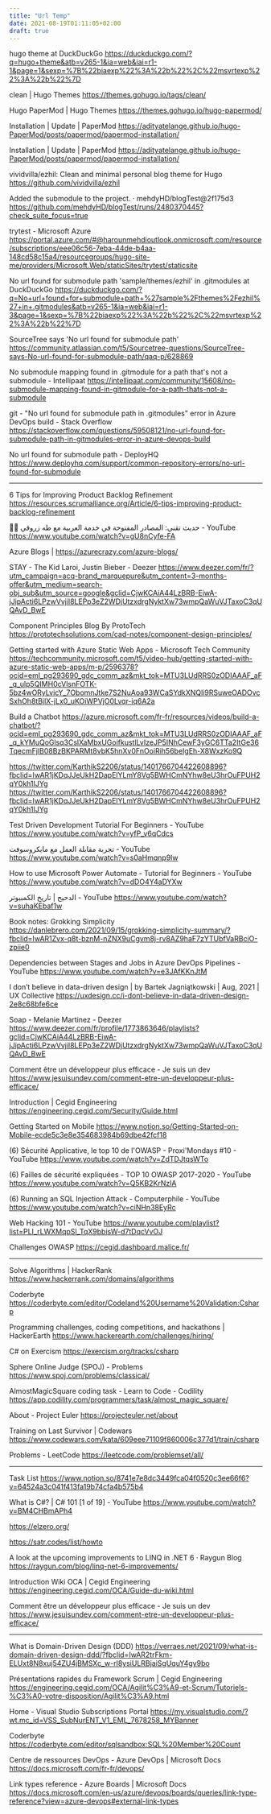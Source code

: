 ```yaml
---
title: "Url Temp"
date: 2021-08-19T01:11:05+02:00
draft: true
---
```


hugo theme at DuckDuckGo
https://duckduckgo.com/?q=hugo+theme&atb=v265-1&ia=web&iai=r1-1&page=1&sexp=%7B%22biaexp%22%3A%22b%22%2C%22msvrtexp%22%3A%22b%22%7D

clean | Hugo Themes
https://themes.gohugo.io/tags/clean/

Hugo PaperMod | Hugo Themes
https://themes.gohugo.io/hugo-papermod/

Installation | Update | PaperMod
https://adityatelange.github.io/hugo-PaperMod/posts/papermod/papermod-installation/

Installation | Update | PaperMod
https://adityatelange.github.io/hugo-PaperMod/posts/papermod/papermod-installation/

vividvilla/ezhil: Clean and minimal personal blog theme for Hugo
https://github.com/vividvilla/ezhil

Added the submodule to the project. · mehdyHD/blogTest@2f175d3
https://github.com/mehdyHD/blogTest/runs/2480370445?check_suite_focus=true

trytest - Microsoft Azure
https://portal.azure.com/#@harounmehdioutlook.onmicrosoft.com/resource/subscriptions/eee06c56-7eba-44de-b4aa-148cd58c15a4/resourcegroups/hugo-site-me/providers/Microsoft.Web/staticSites/trytest/staticsite

No url found for submodule path 'sample/themes/ezhil' in .gitmodules at DuckDuckGo
https://duckduckgo.com/?q=No+url+found+for+submodule+path+%27sample%2Fthemes%2Fezhil%27+in+.gitmodules&atb=v265-1&ia=web&iai=r1-3&page=1&sexp=%7B%22biaexp%22%3A%22b%22%2C%22msvrtexp%22%3A%22b%22%7D

SourceTree says 'No url found for submodule path'
https://community.atlassian.com/t5/Sourcetree-questions/SourceTree-says-No-url-found-for-submodule-path/qaq-p/628869

No submodule mapping found in .gitmodule for a path that's not a submodule - Intellipaat
https://intellipaat.com/community/15608/no-submodule-mapping-found-in-gitmodule-for-a-path-thats-not-a-submodule

git - "No url found for submodule path in .gitmodules" error in Azure DevOps build - Stack Overflow
https://stackoverflow.com/questions/59508121/no-url-found-for-submodule-path-in-gitmodules-error-in-azure-devops-build

No url found for submodule path - DeployHQ
https://www.deployhq.com/support/common-repository-errors/no-url-found-for-submodule


--------------------------
6 Tips for Improving Product Backlog Refinement
https://resources.scrumalliance.org/Article/6-tips-improving-product-backlog-refinement

🐬🤩 حديث تقني: المصادر المفتوحة في خدمة العربية مع طه زروقي - YouTube
https://www.youtube.com/watch?v=gU8nCyfe-FA

Azure Blogs |
https://azurecrazy.com/azure-blogs/

STAY - The Kid Laroi, Justin Bieber - Deezer
https://www.deezer.com/fr/?utm_campaign=acq-brand_marquepure&utm_content=3-months-offer&utm_medium=search-obj_sub&utm_source=google&gclid=CjwKCAiA44LzBRB-EiwA-jJipActi6LPzwVvjil8LEPp3eZ2WDjUtzxdrgNyktXw73wmpQaWuVJTaxoC3qUQAvD_BwE

Component Principles Blog By ProtoTech
https://prototechsolutions.com/cad-notes/component-design-principles/

Getting started with Azure Static Web Apps - Microsoft Tech Community
https://techcommunity.microsoft.com/t5/video-hub/getting-started-with-azure-static-web-apps/m-p/2596378?ocid=eml_pg293690_gdc_comm_az&mkt_tok=MTU3LUdRRS0zODIAAAF_aF_q_ulp5QIMH0cVlsnFOTK-5bz4wORyLvicY_7ObomnJtke7S2NuAoa93WCaSYdkXNQli9RSuweOADOvcSxhOh8tBjlX-jLx0_uKOiWPVjO0Lvqr-iq6A2a

Build a Chatbot
https://azure.microsoft.com/fr-fr/resources/videos/build-a-chatbot/?ocid=eml_pg293690_gdc_comm_az&mkt_tok=MTU3LUdRRS0zODIAAAF_aF_q_kYMuQoGlsq3CslXaMbxUGoifkustlLvIzeJP5INhCewF3yGC6TTa2ItGe36TqecmFjlB08BzBKPARMt8vbK5hnXv0FnOoiRih56beIgEh-X8WxzKo9Q

https://twitter.com/KarthikS2206/status/1401766704422608896?fbclid=IwAR1jKDqJJeUkH2DapElYLmY8Vg5BWHCmNYhw8eU3hrOuFPUH2qY0kh1IJYg
https://twitter.com/KarthikS2206/status/1401766704422608896?fbclid=IwAR1jKDqJJeUkH2DapElYLmY8Vg5BWHCmNYhw8eU3hrOuFPUH2qY0kh1IJYg

Test Driven Development Tutorial For Beginners - YouTube
https://www.youtube.com/watch?v=yfP_v6qCdcs

تجربة مقابلة العمل مع مايكروسوفت - YouTube
https://www.youtube.com/watch?v=s0aHmqnp9lw

How to use Microsoft Power Automate - Tutorial for Beginners - YouTube
https://www.youtube.com/watch?v=dDO4Y4aDYXw

الدحيح | تاريخ الكمبيوتر - YouTube
https://www.youtube.com/watch?v=suhaKEbaf1w

Book notes: Grokking Simplicity
https://danlebrero.com/2021/09/15/grokking-simplicity-summary/?fbclid=IwAR1Zvx-q8t-bznM-nZNX9uCgvm8j-rv8AZ9haF7zYTUbfVaRBciO-zpiie0

Dependencies between Stages and Jobs in Azure DevOps Pipelines - YouTube
https://www.youtube.com/watch?v=e3JAfKKnJtM

I don’t believe in data-driven design | by Bartek Jagniątkowski | Aug, 2021 | UX Collective
https://uxdesign.cc/i-dont-believe-in-data-driven-design-2e8c68bfe6ce

Soap - Melanie Martinez - Deezer
https://www.deezer.com/fr/profile/1773863646/playlists?gclid=CjwKCAiA44LzBRB-EiwA-jJipActi6LPzwVvjil8LEPp3eZ2WDjUtzxdrgNyktXw73wmpQaWuVJTaxoC3qUQAvD_BwE

Comment être un développeur plus efficace - Je suis un dev
https://www.jesuisundev.com/comment-etre-un-developpeur-plus-efficace/

Introduction | Cegid Engineering
https://engineering.cegid.com/Security/Guide.html

Getting Started on Mobile
https://www.notion.so/Getting-Started-on-Mobile-ecde5c3e8e354683984b69dbe42fcf18

(6) Sécurité Applicative, le top 10 de l'OWASP - Proxi'Mondays #10 - YouTube
https://www.youtube.com/watch?v=ZdTDJtqsWTo

(6) Failles de sécurité expliquées - TOP 10 OWASP 2017-2020 - YouTube
https://www.youtube.com/watch?v=Q5KB2KrNzlA

(6) Running an SQL Injection Attack - Computerphile - YouTube
https://www.youtube.com/watch?v=ciNHn38EyRc

Web Hacking 101 - YouTube
https://www.youtube.com/playlist?list=PLI_rLWXMqpSl_TqX9bbisW-d7tDqcVvOJ

Challenges OWASP
https://cegid.dashboard.malice.fr/

-----------------------------------------------------------------------


Solve Algorithms | HackerRank
https://www.hackerrank.com/domains/algorithms

Coderbyte
https://coderbyte.com/editor/Codeland%20Username%20Validation:Csharp

Programming challenges, coding competitions, and hackathons | HackerEarth
https://www.hackerearth.com/challenges/hiring/

C# on Exercism
https://exercism.org/tracks/csharp

Sphere Online Judge (SPOJ) - Problems
https://www.spoj.com/problems/classical/

AlmostMagicSquare coding task - Learn to Code - Codility
https://app.codility.com/programmers/task/almost_magic_square/

About - Project Euler
https://projecteuler.net/about

Training on Last Survivor | Codewars
https://www.codewars.com/kata/609eee71109f860006c377d1/train/csharp

Problems - LeetCode
https://leetcode.com/problemset/all/

-----------------------------------------------------------------------

Task List
https://www.notion.so/8741e7e8dc3449fca04f0520c3ee66f6?v=64524a3c041f413fa19b74cfa4b575b4

What is C#? | C# 101 [1 of 19] - YouTube
https://www.youtube.com/watch?v=BM4CHBmAPh4

https://elzero.org/

https://satr.codes/list/howto

A look at the upcoming improvements to LINQ in .NET 6 · Raygun Blog
https://raygun.com/blog/linq-net-6-improvements/

Introduction Wiki OCA | Cegid Engineering
https://engineering.cegid.com/OCA/Guide-du-wiki.html

Comment être un développeur plus efficace - Je suis un dev
https://www.jesuisundev.com/comment-etre-un-developpeur-plus-efficace/



--------------------------
What is Domain-Driven Design (DDD)
https://verraes.net/2021/09/what-is-domain-driven-design-ddd/?fbclid=IwAR2trFkm-ELUxt8N8xuj54ZU4jBMSXc_w-rl8ysiULRBjaiSgUquY4gy9bo

Présentations rapides du Framework Scrum | Cegid Engineering
https://engineering.cegid.com/OCA/Agilit%C3%A9-et-Scrum/Tutoriels-%C3%A0-votre-disposition/Agilit%C3%A9.html

Home - Visual Studio Subscriptions Portal
https://my.visualstudio.com/?wt.mc_id=VSS_SubNurENT_V1_EML_7678258_MYBanner

Coderbyte
https://coderbyte.com/editor/sqlsandbox:SQL%20Member%20Count

Centre de ressources DevOps - Azure DevOps | Microsoft Docs
https://docs.microsoft.com/fr-fr/devops/

Link types reference - Azure Boards | Microsoft Docs
https://docs.microsoft.com/en-us/azure/devops/boards/queries/link-type-reference?view=azure-devops#external-link-types


